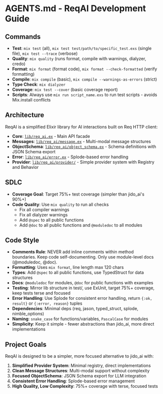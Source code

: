 # AGENTS.md - ReqAI Development Guide

## Commands

- **Test**: `mix test` (all), `mix test test/path/to/specific_test.exs` (single file), `mix test --trace` (verbose)
- **Quality**: `mix quality` (runs format, compile with warnings, dialyzer, credo)
- **Format**: `mix format` (format code), `mix format --check-formatted` (verify formatting)
- **Compile**: `mix compile` (basic), `mix compile --warnings-as-errors` (strict)
- **Type Check**: `mix dialyzer`
- **Coverage**: `mix test --cover` (basic coverage report)
- **Scripts**: Always use `mix run script_name.exs` to run test scripts - avoids Mix.install conflicts

## Architecture

ReqAI is a simplified Elixir library for AI interactions built on Req HTTP client:

- **Core**: [`lib/req_ai.ex`](lib/req_ai.ex) - Main API facade
- **Messages**: [`lib/req_ai/message.ex`](lib/req_ai/message.ex) - Multi-modal message structures
- **ObjectSchema**: [`lib/req_ai/object_schema.ex`](lib/req_ai/object_schema.ex) - Schema definitions with JSON Schema export
- **Error**: [`lib/req_ai/error.ex`](lib/req_ai/error.ex) - Splode-based error handling
- **Provider**: [`lib/req_ai/provider/`](lib/req_ai/provider/) - Simple provider system with Registry and Behavior

## SDLC

- **Coverage Goal**: Target 75%+ test coverage (simpler than jido_ai's 90%+)
- **Code Quality**: Use `mix quality` to run all checks
  - Fix all compiler warnings
  - Fix all dialyzer warnings
  - Add `@spec` to all public functions
  - Add `@doc` to all public functions and `@moduledoc` to all modules

## Code Style

- **Comments Rule**: NEVER add inline comments within method boundaries. Keep code self-documenting. Only use module-level docs (@moduledoc, @doc).
- **Formatting**: Uses `mix format`, line length max 120 chars
- **Types**: Add `@spec` to all public functions, use TypedStruct for data structures
- **Docs**: `@moduledoc` for modules, `@doc` for public functions with examples
- **Testing**: Mirror lib structure in test/, use ExUnit, target 75%+ coverage, keep tests terse and focused
- **Error Handling**: Use Splode for consistent error handling, return `{:ok, result}` or `{:error, reason}` tuples
- **Dependencies**: Minimal deps (req, jason, typed_struct, splode, nimble_options)
- **Naming**: `snake_case` for functions/variables, `PascalCase` for modules
- **Simplicity**: Keep it simple - fewer abstractions than jido_ai, more direct implementations

## Project Goals

ReqAI is designed to be a simpler, more focused alternative to jido_ai with:

1. **Simplified Provider System**: Minimal registry, direct implementations
2. **Clean Message Structures**: Multi-modal support without complexity
3. **Focused ObjectSchema**: JSON Schema export for LLM integration
4. **Consistent Error Handling**: Splode-based error management
5. **High Quality, Low Complexity**: 75%+ coverage with terse, focused tests
